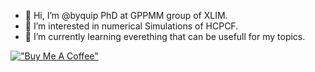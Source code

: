 - 👋 Hi, I’m @byquip PhD at GPPMM group of XLIM.
- 👀 I’m interested in numerical Simulations of HCPCF.
- 🌱 I’m currently learning everething that can be usefull for my topics.

[!["Buy Me A Coffee"](https://www.buymeacoffee.com/assets/img/custom_images/orange_img.png)](https://www.buymeacoffee.com/byquip)

<!---
byquip/byquip is a ✨ special ✨ repository because its `README.md` (this file) appears on your GitHub profile.
You can click the Preview link to take a look at your changes.
--->
